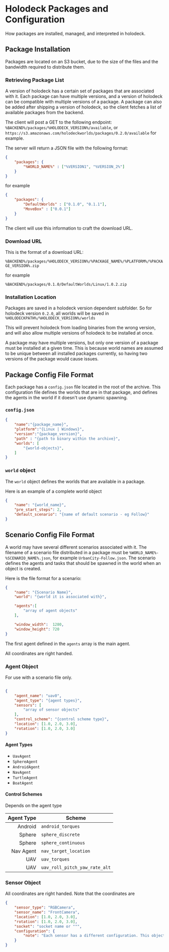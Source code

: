 # Holodeck Packages and Configuration
How packages are installed, managed, and interpreted in holodeck.

## Package Installation

Packages are located on an S3 bucket, due to the size of the files and the 
bandwidth required to distribute them. 

### Retrieving Package List
A version of holodeck has a certain set of packages that are associated with it. 
Each package can have multiple versions, and a version of holodeck can be 
compatible with multiple versions of a package. A package can also be added
after shipping a version of holodeck, so the client fetches a list of available
packages from the backend.

The client will post a GET to the following endpoint:
`%BACKEND%/packages/%HOLODECK_VERSION%/available`, or
`https://s3.amazonaws.com/holodeckworlds/packages/0.2.0/available` for example.

The server will return a JSON file with the following format:

```json
{
    "packages": {
        "%WORLD_NAME%" : ["%VERSION1", "%VERSION_2%"]
    }
}
```

for example

```json
{
    "packages": {
        "DefaultWorlds" : ["0.1.0", "0.1.1"],
        "MoveBox" : ["0.0.1"]
    }
}
```

The client will use this information to craft the download URL.

### Download URL

This is the format of a download URL:

`%BACKEND%/packages/%HOLODECK_VERSION%/%PACKAGE_NAME%/%PLATFORM%/%PACKAGE_VERSION%.zip`

for example

`%BACKEND%/packages/0.1.0/DefaultWorlds/Linux/1.0.2.zip`

### Installation Location

Packages are saved in a holodeck version dependent subfolder. So for holodeck 
version `0.2.0`, all worlds will be saved in
`%HOLODECKPATH%/%HOLODECK_VERSION%/worlds`

This will prevent holodeck from loading binaries from the wrong version, and 
will also allow multiple versions of holodeck to be installed at once.

A package may have multiple versions, but only one version of a package must 
be installed at a given time. This is because world names are assumed to be
unique between all installed packages currently, so having two versions of 
the package would cause issues.

## Package Config File Format

Each package has a `config.json` file located in the root of the archive. This 
configuration file defines the worlds that are in that package, and defines the
 agents in the world if it doesn't use dynamic spawning.

### `config.json`
```json
{  
    "name":"{package_name}",
    "platform":"{Linux | Windows}",
    "version":"{package_version}",
    "path" : "{path to binary within the archive}",
    "worlds": [  
        "{world-objects}",
    ]
}
```

### `world` object
The `world` object defines the worlds that are available in a package. 

Here is an example of a complete world object

```json
{  
    "name": "{world_name}",
    "pre_start_steps": 2,
    "default_scenario": "{name of default scenario - eg Follow}"
}
```

## Scenario Config File Format

A world may have several different scenarios associated with it. The filename of 
a scenario file distributed in a package must be `%WORLD_NAME%-%SCENARIO_NAME%.json`, 
for example `UrbanCity-Follow.json`. The scenario defines the agents and tasks
 that should be spawned in the world when an object is created.

Here is the file format for a scenario:

```json
{
    "name": "{Scenario Name}",
    "world": "{world it is associated with}",

    "agents":[
        "array of agent objects"
    ],

    "window_width":  1280,
    "window_height": 720
}
```
The first agent defined in the `agents` array is the main agent.

All coordinates are right handed.
### Agent Object
For use with a scenario file only.

```json

{
    "agent_name": "uav0",
    "agent_type": "{agent types}",
    "sensors": [
        "array of sensor objects"
    ],
    "control_scheme": "{control scheme type}",
    "location": [1.0, 2.0, 3.0],
    "rotation": [1.0, 2.0, 3.0]
}
```

#### Agent Types
 - `UavAgent`
 - `SphereAgent`
 - `AndroidAgent`
 - `NavAgent`
 - `TurtleAgent`
 - `BoatAgent`

#### Control Schemes
Depends on the agent type

| Agent Type | Scheme                        |
|-----------:|-------------------------------|
| Android    | `android_torques`             |
| Sphere     | `sphere_discrete`             |
| Sphere     | `sphere_continuous`           |
| Nav Agent  | `nav_target_location`         |
| UAV        | `uav_torques`                 |
| UAV        | `uav_roll_pitch_yaw_rate_alt` |

### Sensor Object
All coordinates are right handed. Note that the coordinates are 

```json
{
    "sensor_type": "RGBCamera",
    "sensor_name": "FrontCamera",
    "location": [1.0, 2.0, 3.0],
    "rotation": [1.0, 2.0, 3.0],
    "socket": "socket name or """,
    "configuration": {
        "note": "Each sensor has a different configuration. This object is passed in verbatim to the C++ sensor object"
    }
}
```